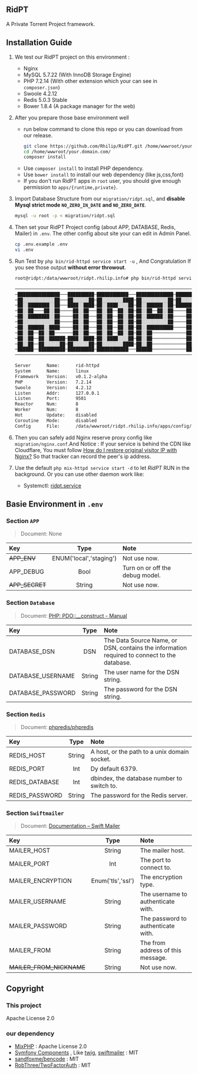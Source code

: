 ## RidPT

A Private Torrent Project framework.

## Installation Guide

1. We test our RidPT project on this environment :

    - Nginx
    - MySQL 5.7.22 (With InnoDB Storage Engine)
    - PHP 7.2.14 (With other extension which your can see in `composer.json`)
    - Swoole 4.2.12
    - Redis 5.0.3 Stable
    - Bower 1.8.4 (A package manager for the web)
 
2. After you prepare those base environment well

    - run below command to clone this repo or you can download from our release.
         ```bash
        git clone https://github.com/Rhilip/RidPT.git /home/wwwroot/your.domain.com
        cd /home/wwwroot/your.domain.com/
        composer install
        ```
    - Use `composer install` to install PHP dependency.
    - Use `bower install` to install our web dependency (like js,css,font)
    - If you don't run RidPT apps in `root` user, you should give enough permission to `apps/{runtime,private}`.

3. Import Database Structure from our `migration/ridpt.sql`, and **disable Mysql strict mode `NO_ZERO_IN_DATE` and `NO_ZERO_DATE`**.

    ```bash
    mysql -u root -p < migration/ridpt.sql
    ```
 
4. Then set your RidPT Project config (about APP, DATABASE, Redis, Mailer) in `.env`. The other config about site your can 
edit in Admin Panel.

    ```bash
    cp .env.example .env
    vi .env
    ```

5. Run Test by `php bin/rid-httpd service start -u` , And Congratulation If you see those output **without error throwout**.

    ```bash
    root@ridpt:/data/wwwroot/ridpt.rhilip.info# php bin/rid-httpd service start

    ────────────────────────────────────────────────────────────────────────────
    ─████████████████───██████████─████████████───██████████████─██████████████─
    ─██░░░░░░░░░░░░██───██░░░░░░██─██░░░░░░░░████─██░░░░░░░░░░██─██░░░░░░░░░░██─
    ─██░░████████░░██───████░░████─██░░████░░░░██─██░░██████░░██─██████░░██████─
    ─██░░██────██░░██─────██░░██───██░░██──██░░██─██░░██──██░░██─────██░░██─────
    ─██░░████████░░██─────██░░██───██░░██──██░░██─██░░██████░░██─────██░░██─────
    ─██░░░░░░░░░░░░██─────██░░██───██░░██──██░░██─██░░░░░░░░░░██─────██░░██─────
    ─██░░██████░░████─────██░░██───██░░██──██░░██─██░░██████████─────██░░██─────
    ─██░░██──██░░██───────██░░██───██░░██──██░░██─██░░██─────────────██░░██─────
    ─██░░██──██░░██████─████░░████─██░░████░░░░██─██░░██─────────────██░░██─────
    ─██░░██──██░░░░░░██─██░░░░░░██─██░░░░░░░░████─██░░██─────────────██░░██─────
    ─██████──██████████─██████████─████████████───██████─────────────██████─────
    ────────────────────────────────────────────────────────────────────────────

    Server      Name:      rid-httpd
    System      Name:      linux
    Framework   Version:   v0.1.2-alpha
    PHP         Version:   7.2.14
    Swoole      Version:   4.2.12
    Listen      Addr:      127.0.0.1
    Listen      Port:      9501
    Reactor     Num:       8
    Worker      Num:       8
    Hot         Update:    disabled
    Coroutine   Mode:      disabled
    Config      File:      /data/wwwroot/ridpt.rhilip.info/apps/config/http_permanent.php

    ```

6. Then you can safely add Nginx reserve proxy config like `migration/nginx.conf`.And Notice : 
If your service is behind the CDN like Cloudflare, You must follow [How do I restore original visitor IP with Nginx?](https://support.cloudflare.com/hc/en-us/articles/200170706-How-do-I-restore-original-visitor-IP-with-Nginx)
So that tracker can record the peer's ip address.

7. Use the default `php mix-httpd service start -d` to let *RidPT* RUN in the background. Or you can use other daemon work like:
    - Systemctl: [ridpt.service](migration/ridpt.service)

## Basie Environment in `.env`

### Section `APP`

> Document: None

| Key | Type | Note |
|:--|:--:|:--|
| ~~APP_ENV~~ | ENUM('local','staging') | Not use now. |
| APP_DEBUG | Bool | Turn on or off the debug model. |
| ~~APP_SECRET~~ | String | Not use now. |

### Section `Database`

> Document: [PHP: PDO::__construct - Manual](https://secure.php.net/manual/en/pdo.construct.php)

| Key | Type | Note |
|:--|:--:|:--|
| DATABASE_DSN | DSN | The Data Source Name, or DSN, contains the information required to connect to the database. |
| DATABASE_USERNAME | String | The user name for the DSN string. |
| DATABASE_PASSWORD | String | The password for the DSN string. |

### Section `Redis`

> Document: [phpredis/phpredis](https://github.com/phpredis/phpredis#connection)

| Key | Type | Note |
|:--|:--:|:--|
| REDIS_HOST | String | A host, or the path to a unix domain socket. |
| REDIS_PORT | Int | Dy default 6379. |
| REDIS_DATABASE | Int | dbindex, the database number to switch to. |
| REDIS_PASSWORD | String | The password for the Redis server. |

### Section `Swiftmailer`

> Document: [Documentation – Swift Mailer](https://swiftmailer.symfony.com/docs/introduction.html#basic-usage)

| Key | Type | Note |
|:--|:--:|:--|
| MAILER_HOST | String | The mailer host. |
| MAILER_PORT | Int | The port to connect to. |
| MAILER_ENCRYPTION | Enum('tls','ssl') | The encryption type. |
| MAILER_USERNAME | String | The username to authenticate with. |
| MAILER_PASSWORD | String | The password to authenticate with. |
| MAILER_FROM | String | The from address of this message. |
| ~~MAILER_FROM_NICKNAME~~ | String | Not use now. |

## Copyright

### This project

Apache License 2.0

### our dependency

 - [MixPHP](https://github.com/mix-php/mix-framework) : Apache License 2.0
 - [Symfony Components](https://symfony.com/) , Like [twig](https://twig.symfony.com), [swiftmailer](https://swiftmailer.symfony.com) : MIT
 - [sandfoxme/bencode](https://github.com/sandfoxme/bencode) : MIT
 - [RobThree/TwoFactorAuth](https://github.com/RobThree/TwoFactorAuth) : MIT

